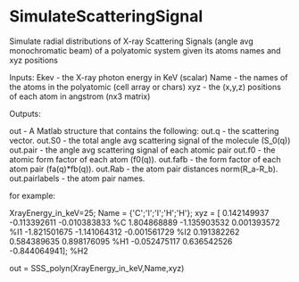 # SimulateScatteringSignal
Simulate radial distributions of X-ray Scattering Signals (angle avg monochromatic beam) 
of a polyatomic system given its atoms names and xyz positions 

Inputs:
  Ekev   - the X-ray photon energy in KeV (scalar)
  Name   - the names of the atoms in the polyatomic (cell array or chars)
  xyz    - the (x,y,z) positions of each atom in angstrom (nx3 matrix)

 Outputs:

  out            - A Matlab structure that contains the following:
  out.q          - the scattering vector.
  out.S0         - the total angle avg scattering signal of the molecule (S_0(q)) 
  out.pair       - the angle avg scattering signal of each atomic pair
  out.f0         - the atomic form factor of each atom (f0(q)).
  out.fafb       - the form factor of each atom pair (fa(q)*fb(q)).
  out.Rab        - the atom pair distances norm(R_a-R_b).
  out.pairlabels - the atom pair names.

for example:

 XrayEnergy_in_keV=25;
 Name = {'C';'I';'I';'H';'H'};
 xyz  = [    0.142149937     -0.113392611     -0.010383833   %C
             1.804868889     -1.135903532      0.001393572   %I1
            -1.821501675     -1.141064312     -0.001561729   %I2
             0.191382262      0.584389635      0.898176095   %H1
            -0.052475117      0.636542526     -0.844064941]; %H2         

 out = SSS_polyn(XrayEnergy_in_keV,Name,xyz)
